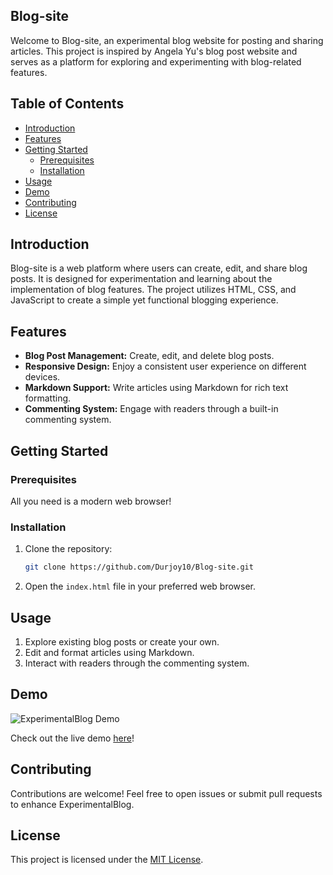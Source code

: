 
## Blog-site

Welcome to Blog-site, an experimental blog website for posting and sharing articles. This project is inspired by Angela Yu's blog post website and serves as a platform for exploring and experimenting with blog-related features.

## Table of Contents
- [Introduction](#introduction)
- [Features](#features)
- [Getting Started](#getting-started)
  - [Prerequisites](#prerequisites)
  - [Installation](#installation)
- [Usage](#usage)
- [Demo](#demo)
- [Contributing](#contributing)
- [License](#license)

## Introduction

Blog-site is a web platform where users can create, edit, and share blog posts. It is designed for experimentation and learning about the implementation of blog features. The project utilizes HTML, CSS, and JavaScript to create a simple yet functional blogging experience.

## Features

- **Blog Post Management:** Create, edit, and delete blog posts.
- **Responsive Design:** Enjoy a consistent user experience on different devices.
- **Markdown Support:** Write articles using Markdown for rich text formatting.
- **Commenting System:** Engage with readers through a built-in commenting system.

## Getting Started

### Prerequisites

All you need is a modern web browser!

### Installation

1. Clone the repository:

   ```bash
   git clone https://github.com/Durjoy10/Blog-site.git
   ```

2. Open the `index.html` file in your preferred web browser.

## Usage

1. Explore existing blog posts or create your own.
2. Edit and format articles using Markdown.
3. Interact with readers through the commenting system.

## Demo

![ExperimentalBlog Demo](link-to-demo-gif-or-screenshot)

Check out the live demo [here](link-to-live-demo)!

## Contributing

Contributions are welcome! Feel free to open issues or submit pull requests to enhance ExperimentalBlog.

## License

This project is licensed under the [MIT License](LICENSE).
```

